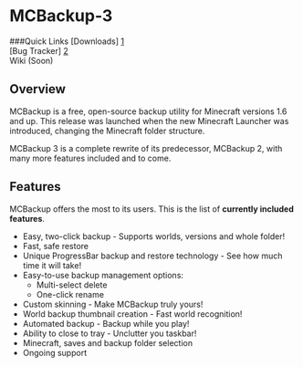 MCBackup-3
==========

###Quick Links
[Downloads] [1]<br />
[Bug Tracker] [2]<br />
Wiki (Soon)

[1]:http://www.nicoco007.com/minecraft/applications/mcbackup-3/downloads/   "Downloads"
[2]:http://bugtracker.nicoco007.com/index.php?project=2                     "Bug Tracker"

Overview
--------
MCBackup is a free, open-source backup utility for Minecraft versions 1.6 and up. This release was launched when the new Minecraft Launcher was introduced, changing the Minecraft folder structure.

MCBackup 3 is a complete rewrite of its predecessor, MCBackup 2, with many more features included and to come.

Features
--------
MCBackup offers the most to its users. This is the list of **currently included features**.
* Easy, two-click backup - Supports worlds, versions and whole folder!
* Fast, safe restore
* Unique ProgressBar backup and restore technology - See how much time it will take!
* Easy-to-use backup management options:
    * Multi-select delete
    * One-click rename
* Custom skinning - Make MCBackup truly yours!
* World backup thumbnail creation - Fast world recognition!
* Automated backup - Backup while you play!
* Ability to close to tray - Unclutter you taskbar!
* Minecraft, saves and backup folder selection
* Ongoing support

